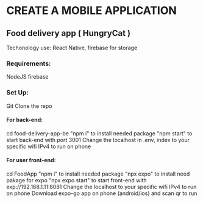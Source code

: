 # CREATE A MOBILE APPLICATION
## Food delivery app ( HungryCat )
Techonology use: React Native, firebase for storage
### Requirements:
NodeJS
firebase
### Set Up:
Git Clone the repo
#### For back-end:
cd food-delivery-app-be
"npm i" to install needed package
"npm start" to start back-end with port 3001
Change the localhost in .env, index to your specific wifi IPv4 to run on phone

#### For user front-end:
cd FoodApp
"npm i" to install needed package
"npx expo" to install need pakage for expo
"npx expo start" to start front-end with exp://192.168.1.11:8081
Change the localhost to your specific wifi IPv4 to run on phone
Download expo-go app on phone (android/ios) and scan qr to run
